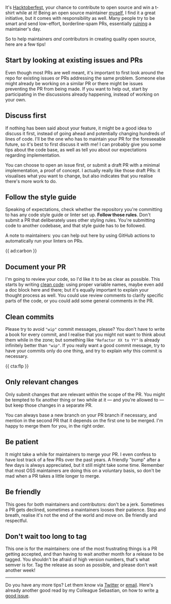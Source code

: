 It's [Hacktoberfest](*https://hacktoberfest.digitalocean.com/), your chance to contribute to open source and win a t-shirt while at it! Being an open source maintainer [myself](*https://github.com/brendt), I find it a great initiative, but it comes with responsibility as well. Many people try to be smart and send low-effort, borderline-spam PRs, essentially [ruining](*https://joel.net/how-one-guy-ruined-hacktoberfest2020-drama) a maintainer's day.

So to help maintainers _and_ contributors in creating quality open source, here are a few tips!

## Start by looking at existing issues and PRs

Even though most PRs are well meant, it's important to first look around the repo for existing issues or PRs addressing the same problem. Someone else might already be working on a similar PR or there might be issues preventing the PR from being made. If you want to help out, start by participating in the discussions already happening, instead of working on your own.

## Discuss first

If nothing has been said about your feature, it might be a good idea to discuss it first, instead of going ahead and potentially changing hundreds of lines of code. I'll be the one who has to maintain your PR for the foreseeable future, so it's best to first discuss it with me! I can probably give you some tips about the code base, as well as tell you about our expectations regarding implementation. 

You can choose to open an issue first, or submit a draft PR with a minimal implementation, a proof of concept. I actually really like those draft PRs: it visualises what you want to change, but also indicates that you realise there's more work to do. 

## Follow the style guide

Speaking of expectations, check whether the repository you're committing to has any code style guide or linter set up. **Follow those rules**. Don't submit a PR that deliberately uses other styling rules. You're submitting code to another codebase, and that style guide has to be followed.

A note to maintainers: you can help out here by using GitHub actions to automatically run your linters on PRs.

{{ ad:carbon }}

## Document your PR

I'm going to review your code, so I'd like it to be as clear as possible. This starts by writing [clean code](/blog/a-programmers-cognitive-load): using proper variable names, maybe even add a doc block here and there; but it's equally important to explain your thought process as well. You could use review comments to clarify specific parts of the code, or you could add some general comments in the PR. 

## Clean commits

Please try to avoid `"wip"` commit messages, please? You don't have to write a book for every commit, and I realise that you might not want to think about them while in the zone; but something like `"Refactor XX to YY"` is already infinitely better than `"wip"`. If you really want a good commit message, try to have your commits only do one thing, and try to explain _why_ this commit is necessary. 

{{ cta:flp }}

## Only relevant changes

Only submit changes that are relevant within the scope of the PR. You might be tempted to fix another thing or two while at it — and you're allowed to — but keep those changes in a separate PR.

You can always base a new branch on your PR branch if necessary, and mention in the second PR that it depends on the first one to be merged. I'm happy to merge them for you, in the right order.

## Be patient

It might take a while for maintainers to merge your PR. I even confess to have lost track of a few PRs over the past years. A friendly "bump" after a few days is always appreciated, but it still might take some time. Remember that most OSS maintainers are doing this on a voluntary basis, so don't be mad when a PR takes a little longer to merge.

## Be friendly

This goes for both maintainers and contributors: don't be a jerk. Sometimes a PR gets declined, sometimes a maintainers looses their patience. Stop and breath, realise it's not the end of the world and move on. Be friendly and respectful.

## Don't wait too long to tag

This one is for the maintainers: one of the most frustrating things is a PR getting accepted, and than having to wait another month for a release to be tagged. You shouldn't be afraid of high version numbers, that's what semver is for. Tag the release as soon as possible, and please don't wait another week!

---

Do you have any more tips? Let them know via [Twitter](*https://twitter.com/brendt_gd) or [email](mailto:brendt@stitcher.io). Here's already another good read by my Colleague Sebastian, on how to write [a good issue](*https://sebastiandedeyne.com/a-good-issue/).
